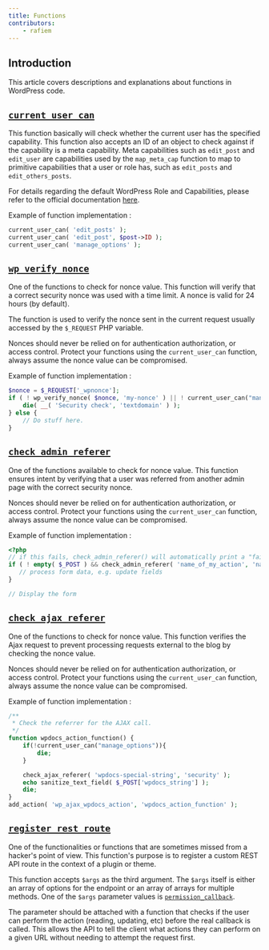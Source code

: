 ```yaml
---
title: Functions
contributors:
    - rafiem
---
```


## Introduction

This article covers descriptions and explanations about functions in WordPress code.

## [`current_user_can`](https://developer.wordpress.org/reference/functions/current_user_can/)

This function basically will check whether the current user has the specified capability. This function also accepts an ID of an object to check against if the capability is a meta capability. Meta capabilities such as `edit_post` and `edit_user` are capabilities used by the `map_meta_cap` function to map to primitive capabilities that a user or role has, such as `edit_posts` and `edit_others_posts`.

For details regarding the default WordPress Role and Capabilities, please refer to the official documentation [here](https://wordpress.org/documentation/article/roles-and-capabilities/).

Example of function implementation :

```php
current_user_can( 'edit_posts' );
current_user_can( 'edit_post', $post->ID );
current_user_can( 'manage_options' );
```

## [`wp_verify_nonce`]()

One of the functions to check for nonce value. This function will verify that a correct security nonce was used with a time limit. A nonce is valid for 24 hours (by default).

The function is used to verify the nonce sent in the current request usually accessed by the `$_REQUEST` PHP variable. 

Nonces should never be relied on for authentication authorization, or access control. Protect your functions using the `current_user_can` function, always assume the nonce value can be compromised.

Example of function implementation :

```php
$nonce = $_REQUEST['_wpnonce'];
if ( ! wp_verify_nonce( $nonce, 'my-nonce' ) || ! current_user_can("manage_options")) {
	die( __( 'Security check', 'textdomain' ) ); 
} else {
	// Do stuff here.
}
```


## [`check_admin_referer`]()

One of the functions available to check for nonce value. This function ensures intent by verifying that a user was referred from another admin page with the correct security nonce.

Nonces should never be relied on for authentication authorization, or access control. Protect your functions using the `current_user_can` function, always assume the nonce value can be compromised.

Example of function implementation :

```php
<?php
// if this fails, check_admin_referer() will automatically print a "failed" page and die.
if ( ! empty( $_POST ) && check_admin_referer( 'name_of_my_action', 'name_of_nonce_field' ) && current_user_can("manage_options") ) {
   // process form data, e.g. update fields
}

// Display the form
```

## [`check_ajax_referer`]()

One of the functions to check for nonce value. This function verifies the Ajax request to prevent processing requests external to the blog by checking the nonce value.

Nonces should never be relied on for authentication authorization, or access control. Protect your functions using the `current_user_can` function, always assume the nonce value can be compromised.

Example of function implementation :

```php
/**
 * Check the referrer for the AJAX call.
 */
function wpdocs_action_function() {
    if(!current_user_can("manage_options")){
        die;
    }

	check_ajax_referer( 'wpdocs-special-string', 'security' );
	echo sanitize_text_field( $_POST['wpdocs_string'] );
	die;
}
add_action( 'wp_ajax_wpdocs_action', 'wpdocs_action_function' );
```


## [`register_rest_route`](https://developer.wordpress.org/reference/functions/register_rest_route/)

One of the functionalities or functions that are sometimes missed from a hacker's point of view. This function's purpose is to register a custom REST API route in the context of a plugin or theme. 

This function accepts `$args` as the third argument. The `$args` itself is either an array of options for the endpoint or an array of arrays for multiple methods. One of the `$args` parameter values is [`permission_callback`](https://developer.wordpress.org/rest-api/extending-the-rest-api/adding-custom-endpoints/#permissions-callback). 

The parameter should be attached with a function that checks if the user can perform the action (reading, updating, etc) before the real callback is called. This allows the API to tell the client what actions they can perform on a given URL without needing to attempt the request first.